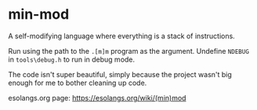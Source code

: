 # min-mod
A self-modifying language where everything is a stack of instructions.

Run using the path to the `.[m]m` program as the argument. Undefine `NDEBUG` in `tools\debug.h` to run in debug mode.

The code isn't super beautiful, simply because the project wasn't big enough for me to bother cleaning up code.

esolangs.org page: https://esolangs.org/wiki/(min)mod
